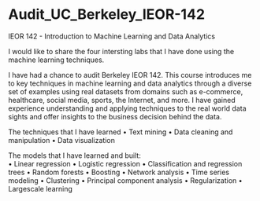 # Audit_UC_Berkeley_IEOR-142
IEOR 142 -  Introduction to Machine Learning and Data Analytics

I would like to share the four intersting labs that I have done using the machine learning techniques. 

I have had a chance to audit Berkeley IEOR 142. This course introduces me to key techniques in machine learning and data analytics through a diverse set of examples using real datasets from domains such as e-commerce, healthcare, social media, sports, the Internet, and more. I have gained experience understanding and applying techniques to the real world data sights and offer insights to the business decision behind the data. 

The techniques that I have learned
•	Text mining
•	Data cleaning and manipulation
•	Data visualization


The models that I have learned and built:  
•	Linear regression
•	Logistic regression
•	Classification and regression trees
•	Random forests
•	Boosting
•	Network analysis
•	Time series modeling
•	Clustering
•	Principal component analysis
•	Regularization
•	Largescale learning



